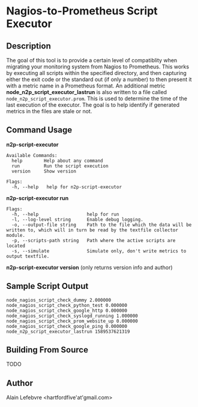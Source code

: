 # Nagios-to-Prometheus Script Executor

## Description

The goal of this tool is to provide a certain level of compatiblity when migrating your monitoring system from Nagios to Prometheus. This works by executing all scripts within the specified directory, and then capturing either the exit code or the standard out (if only a number) to then present it with a metric name in a Prometheus format.  An additional metric **node_n2p_script_executor_lastrun** is also written to a file called `node_n2p_script_executor.prom`.  This is used to determine the time of the last execution of the executor.  The goal is to help identify if generated metrics in the files are stale or not.


## Command Usage

**n2p-script-executor**
```
Available Commands:
  help        Help about any command
  run         Run the script execution
  version     Show version

Flags:
  -h, --help   help for n2p-script-executor
```

**n2p-script-executor run**
```
Flags:
  -h, --help                  help for run
  -l, --log-level string      Enable debug logging.
  -o, --output-file string    Path to the file which the data will be written to, which will in turn be read by the textfile collector module.
  -p, --scripts-path string   Path where the active scripts are located
  -s, --simulate              Simulate only, don't write metrics to output textfile.
```

**n2p-script-executor version** (only returns version info and author)


## Sample Script Output

```
node_nagios_script_check_dummy 2.000000
node_nagios_script_check_python_test 0.000000
node_nagios_script_check_google_http 0.000000
node_nagios_script_check_syslogd_running 1.000000
node_nagios_script_check_prom_website_up 0.000000
node_nagios_script_check_google_ping 0.000000
node_n2p_script_executor_lastrun 1589537621319
```

## Building From Source

TODO

## Author

Alain Lefebvre <hartfordfive'at'gmail.com>
